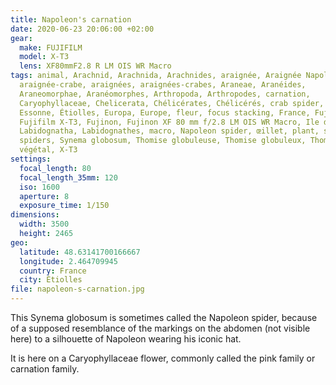 ```yaml
---
title: Napoleon's carnation
date: 2020-06-23 20:06:00 +02:00
gear:
  make: FUJIFILM
  model: X-T3
  lens: XF80mmF2.8 R LM OIS WR Macro
tags: animal, Arachnid, Arachnida, Arachnides, araignée, Araignée Napoléon,
  araignée-crabe, araignées, araignées-crabes, Araneae, Aranéides,
  Araneomorphae, Aranéomorphes, Arthropoda, Arthropodes, carnation,
  Caryophyllaceae, Chelicerata, Chélicérates, Chélicérés, crab spider, dianthus,
  Essonne, Étiolles, Europa, Europe, fleur, focus stacking, France, Fujifilm,
  Fujifilm X-T3, Fujinon, Fujinon XF 80 mm f/2.8 LM OIS WR Macro, Ile de France,
  Labidognatha, Labidognathes, macro, Napoleon spider, œillet, plant, spider,
  spiders, Synema globosum, Thomise globuleuse, Thomise globuleux, Thomisidae,
  végétal, X-T3
settings:
  focal_length: 80
  focal_length_35mm: 120
  iso: 1600
  aperture: 8
  exposure_time: 1/150
dimensions:
  width: 3500
  height: 2465
geo:
  latitude: 48.63141700166667
  longitude: 2.464709945
  country: France
  city: Étiolles
file: napoleon-s-carnation.jpg
---
```


This Synema globosum is sometimes called the Napoleon spider, because of a supposed resemblance of the markings on the abdomen (not visible here) to a silhouette of Napoleon wearing his iconic hat.

It is here on a Caryophyllaceae flower, commonly called the pink family or carnation family.
